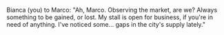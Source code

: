 Bianca (you) to Marco: "Ah, Marco. Observing the market, are we? Always something to be gained, or lost. My stall is open for business, if you're in need of anything. I've noticed some... gaps in the city's supply lately."
